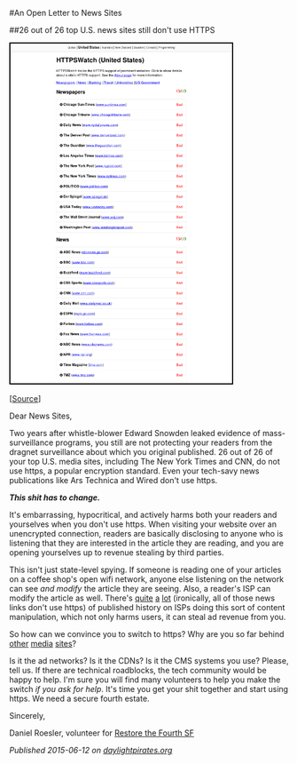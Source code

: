 #An Open Letter to News Sites

##26 out of 26 top U.S. news sites still don't use HTTPS

[![Https Watch - US News Media Screenshot](posts/2015-06-12_https-media_thumb.png)](posts/2015-06-12_https-media_full.png)

[[Source](https://httpswatch.com/us)]

Dear News Sites,

Two years after whistle-blower Edward Snowden leaked evidence of mass-surveillance
programs, you still are not protecting your readers from the
dragnet surveillance about which you original published. 26 out of 26 of your top
U.S. media sites, including The New York Times and CNN, do not use https, a popular
encryption standard. Even your tech-savy news publications like Ars Technica and
Wired don't use https.

***This shit has to change.***

It's embarrassing, hypocritical, and actively harms both your readers and yourselves
when you don't use https. When visiting your website over an unencrypted connection,
readers are basically disclosing to anyone who is listening that they are interested
in the article they are reading, and you are opening yourselves up to revenue
stealing by third parties.

This isn't just state-level spying. If someone is reading one of your articles on a
coffee shop's open wifi network, anyone else listening on the network can see *and
modify* the article they are seeing. Also, a reader's ISP can modify the article as
well. There's
[quite](http://arstechnica.com/tech-policy/2014/09/why-comcasts-javascript-ad-injections-threaten-security-net-neutrality/)
[a](http://arstechnica.com/tech-policy/2013/04/how-a-banner-ad-for-hs-ok/)
[lot](http://www.wired.com/2014/10/verizons-perma-cookie/)
(ironically, all of those news links don't use https)
of published history on ISPs doing this sort of content manipulation,
which not only harms users, it can steal ad revenue from you.

So how can we convince you to switch to https? Why are you so far behind
[other](https://blog.twitter.com/2011/making-twitter-more-secure-https)
[media](https://www.facebook.com/notes/facebook-engineering/secure-browsing-by-default/10151590414803920)
[sites](https://blog.wikimedia.org/2015/06/12/securing-wikimedia-sites-with-https/)?

Is it the ad networks? Is it the CDNs? Is it the CMS systems you use? Please,
tell us. If there are technical roadblocks, the tech community would be happy
to help. I'm sure you will find many volunteers to help you make the switch *if
you ask for help*. It's time you get your shit together and start using https.
We need a secure fourth estate.

Sincerely,

Daniel Roesler, volunteer for [Restore the Fourth SF](https://restorethefourthsf.com/)

*Published 2015-06-12 on [daylightpirates.org](https://daylightpirates.org/)*


